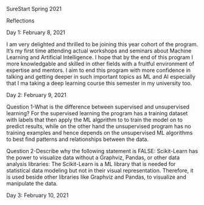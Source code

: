 SureStart Spring 2021

Reflections

Day 1: February 8, 2021

I am very delighted and thrilled to be joining this year cohort of the program. It’s my first time attending actual workshops and seminars about Machine Learning and Artificial Intelligence. I hope that by the end of this program I more knowledgable and skilled in other fields with a fruitful environment of expertise and mentors. I aim to end this program with more confidence in talking and getting deeper in such important topics as ML and AI especially that I ma taking a deep learning course this semester in my university too. 

Day 2: February 9, 2021

Question 1-What is the difference between supervised and unsupervised learning?
For the supervised learning the program has a training dataset with labels that then apply the ML algprithm to to train the model on to predict results, while on the other hand the unsupervised program has no training examples and hence depends on the unsupervised ML algorithms to best find patterns and relationships between the data.

Question 2-Describe why the following statement is FALSE: Scikit-Learn has the power to visualize data without a Graphviz, Pandas, or other data analysis libraries:
The Scikit-Learn is a ML library that is needed for statistical data modeling but not in their visual representation. Therefore, it is used beside other libraries like Graphviz and Pandas, to visualize and manipulate the data.

Day 3: February 10, 2021
